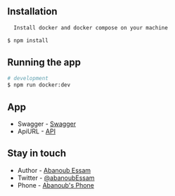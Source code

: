 ## Installation

```bash
  Install docker and docker compose on your machine
```

```bash
$ npm install
```

## Running the app

```bash
# development
$ npm run docker:dev

```

## App

- Swagger - [Swagger](http://localhost:3100/docs)
- ApiURL - [API](http://localhost:3100/api/v1)

## Stay in touch

- Author - [Abanoub Essam](https://www.linkedin.com/in/abanoub-essam-1b4a31b7/)
- Twitter - [@abanoubEssam](https://twitter.com/20130130Essam)
- Phone - [Abanoub's Phone](+201280680253)
